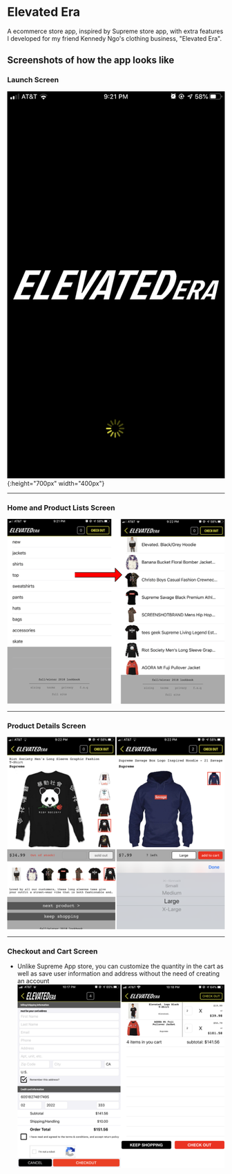 # Elevated Era
A ecommerce store app, inspired by Supreme store app, with extra features I developed for my friend Kennedy Ngo's clothing business, "Elevated Era".


## Screenshots of how the app looks like
### Launch Screen
![Launch screenshot](/photos/launch.PNG){:height="700px" width="400px"}

---

### Home and Product Lists Screen
![Home Screen and Product Screen](/photos/home.png)

---

### Product Details Screen
![Detailed Screen](/photos/detail.png)

---

### Checkout and Cart Screen
- Unlike Supreme App store, you can customize the quantity in the cart as well as save user information and address without the need of creating an account
![Checkout and Cart Screen](/photos/checkout-cart.png)
